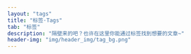 ```yaml
---
layout: "tags"
title: "标签·Tags"
tab: "标签"
description: "隔壁来的吧？也许在这里你能通过标签找到想要的文章~"
header-img: "img/header_img/tag_bg.png"
---
```


